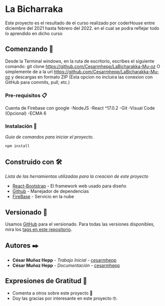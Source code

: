 # La Bicharraka

Este proyecto es el resultado de el curso realizado por coderHouse entre diciembre del 2021 hasta febrero del 2022. en el cual se podra reflejar todo lo aprendido
en dicho curso

## Comenzando 🚀
Desde la Terminal windows, en la ruta de escritorio, escribes el siguiente comando:
git clone https://github.com/Cesarmhepp/LaBicharakka-Mu-oz
O simplemente de a la url https://github.com/Cesarmhepp/LaBicharakka-Mu-oz y descargas en formato ZIP (Esta opcion no incluira las conexion con GitHub para commits, pull, etc.)

### Pre-requisitos 📋

Cuenta de Firebase con google
-NodeJS
-React ^17.0.2
-Git
-Visual Code (Opcional)
-ECMA 6


### Instalación 🔧

_Guia de comandos para iniciar el proyecto._
```
npm install
```


## Construido con 🛠️
_Lista de las herramientas utilizadas para la creacion de este proyecto_
* [React-Bootstrap](https://react-bootstrap.github.io/) - El framework web usado para diseño
* [Github](https://GitHub.org/) - Manejador de dependencias
* [FireBase](https://firebase.google.com/) - Servicio en la nube




## Versionado 📌

Usamos [GitHub](http://github.org/) para el versionado. Para todas las versiones disponibles, mira los [tags en este repositorio](https://github.com/CesarmheppLaBicharakka-Mu-oz/tags).

## Autores ✒️

* **César Muñoz Hepp** - *Trabajo Inicial* - [cesarmhepp](https://gist.github.com/Cesarmhepp)
* **César Muñoz Hepp** - *Documentación* - [cesarmhepp](#fulanito-de-tal)




## Expresiones de Gratitud 🎁

* Comenta a otros sobre este proyecto 📢
* Doy las gracias por interesante en este proyecto 🤓.

